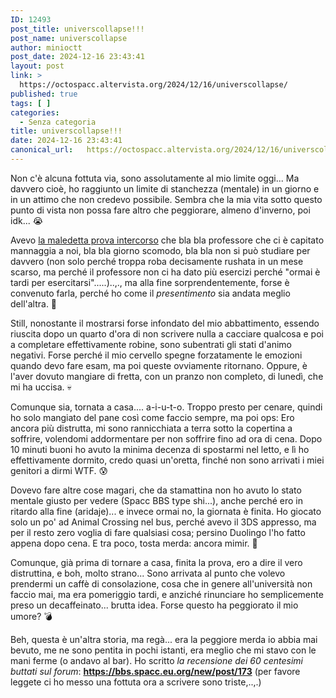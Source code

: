 ```yaml
---
ID: 12493
post_title: universcollapse!!!
post_name: universcollapse
author: minioctt
post_date: 2024-12-16 23:43:41
layout: post
link: >
  https://octospacc.altervista.org/2024/12/16/universcollapse/
published: true
tags: [ ]
categories:
  - Senza categoria
title: universcollapse!!!
date: 2024-12-16 23:43:41
canonical_url:   https://octospacc.altervista.org/2024/12/16/universcollapse/
---
```

<!-- wp:paragraph -->
<p>Non c'è alcuna fottuta via, sono assolutamente al mio limite oggi... Ma davvero cioè, ho raggiunto un limite di stanchezza (mentale) in un giorno e in un attimo che non credevo possibile. Sembra che la mia vita sotto questo punto di vista non possa fare altro che peggiorare, almeno d'inverno, poi idk... 😭️</p>
<!-- /wp:paragraph -->

<!-- wp:paragraph -->
<p>Avevo <a href="/microblog-mirror/2024/12/06/universechazz/">la maledetta prova intercorso</a> che bla bla professore che ci è capitato mannaggia a noi, bla bla giorno scomodo, bla bla non si può studiare per davvero (non solo perché troppa roba decisamente rushata in un mese scarso, ma perché il professore non ci ha dato più esercizi perché "ormai è tardi per esercitarsi".....)..,., ma alla fine sorprendentemente, forse è convenuto farla, perché ho come il <em>presentimento</em> sia andata meglio dell'altra. 🤯️</p>
<!-- /wp:paragraph -->

<!-- wp:paragraph -->
<p>Still, nonostante il mostrarsi forse infondato del mio abbattimento, essendo riuscita dopo un quarto d'ora di non scrivere nulla a cacciare qualcosa e poi a completare effettivamente robine, sono subentrati gli stati d'animo negativi. Forse perché il mio cervello spegne forzatamente le emozioni quando devo fare esam, ma poi queste ovviamente ritornano. Oppure, è l'aver dovuto mangiare di fretta, con un pranzo non completo, di lunedì, che mi ha uccisa. 💀️</p>
<!-- /wp:paragraph -->

<!-- wp:paragraph -->
<p>Comunque sia, tornata a casa.... a-i-u-t-o. Troppo presto per cenare, quindi ho solo mangiato del pane così come faccio sempre, ma poi ops: Ero ancora più distrutta, mi sono rannicchiata a terra sotto la copertina a soffrire, volendomi addormentare per non soffrire fino ad ora di cena. Dopo 10 minuti buoni ho avuto la minima decenza di spostarmi nel letto, e lì ho effettivamente dormito, credo quasi un'oretta, finché non sono arrivati i miei genitori a dirmi WTF. 😰️</p>
<!-- /wp:paragraph -->

<!-- wp:paragraph -->
<p>Dovevo fare altre cose magari, che da stamattina non ho avuto lo stato mentale giusto per vedere (Spacc BBS type shi...), anche perché ero in ritardo alla fine (aridaje)... e invece ormai no, la giornata è finita. Ho giocato solo un po' ad Animal Crossing nel bus, perché avevo il 3DS appresso, ma per il resto zero voglia di fare qualsiasi cosa; persino Duolingo l'ho fatto appena dopo cena. E tra poco, tosta merda: ancora mimir. 🥵️</p>
<!-- /wp:paragraph -->

<!-- wp:paragraph -->
<p>Comunque, già prima di tornare a casa, finita la prova, ero a dire il vero distruttina, e boh, molto strano... Sono arrivata al punto che volevo prendermi un caffè di consolazione, cosa che in genere all'università non faccio mai, ma era pomeriggio tardi, e anziché rinunciare ho semplicemente preso un decaffeinato... brutta idea. Forse questo ha peggiorato il mio umore? 💣️</p>
<!-- /wp:paragraph -->

<!-- wp:paragraph -->
<p>Beh, questa è un'altra storia, ma regà... era la peggiore merda io abbia mai bevuto, me ne sono pentita in pochi istanti, era meglio che mi stavo con le mani ferme (o andavo al bar). Ho scritto <em>la recensione dei 60 centesimi buttati sul forum</em>: <a href="https://bbs.spacc.eu.org/new/post/173"><strong>https://bbs.spacc.eu.org/new/post/173</strong></a> (per favore leggete ci ho messo una fottuta ora a scrivere sono triste,..,.)</p>
<!-- /wp:paragraph -->